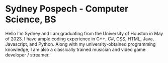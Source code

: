 # Sydney Pospech - Computer Science, BS

Hello I'm Sydney and I am graduating from the University of Houston in May of 2023. I have ample coding experience in C++, C#, CSS, HTML, Java, Javascript, and Python. 
Along with my university-obtained programming knowledge, I am also a classically trained musician and video game developer / streamer.
